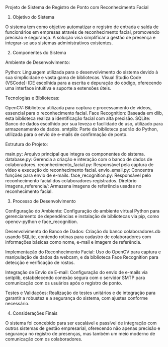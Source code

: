 Projeto de Sistema de Registro de Ponto com Reconhecimento Facial
1. Objetivo do Sistema

O sistema tem como objetivo automatizar o registro de entrada e saída de funcionários em empresas através de reconhecimento facial, promovendo precisão e segurança. A solução visa simplificar a gestão de presença e integrar-se aos sistemas administrativos existentes.

2. Componentes do Sistema

Ambiente de Desenvolvimento:

Python: Linguagem utilizada para o desenvolvimento do sistema devido à sua simplicidade e vasta gama de bibliotecas.
Visual Studio Code (VSCode): IDE escolhida para a escrita e depuração do código, oferecendo uma interface intuitiva e suporte a extensões úteis.

Tecnologias e Bibliotecas:

OpenCV: Biblioteca utilizada para captura e processamento de vídeos, essencial para o reconhecimento facial.
Face Recognition: Baseada em dlib, esta biblioteca realiza a identificação facial com alta precisão.
SQLite: Banco de dados escolhido por sua leveza e facilidade de uso, utilizado para armazenamento de dados.
smtplib: Parte da biblioteca padrão do Python, utilizada para o envio de e-mails de confirmação de ponto.

Estrutura do Projeto:

main.py: Arquivo principal que integra os componentes do sistema.
database.py: Gerencia a criação e interação com o banco de dados de colaboradores.
reconhecimento_facial.py: Responsável pela captura de vídeo e execução do reconhecimento facial.
envio_email.py: Concentra funções para envio de e-mails.
face_recognition.py: Responsável pelo reconhecimento facial dos colaboradores registrados.
Diretório imagens_referencia/: Armazena imagens de referência usadas no reconhecimento facial.


3. Processo de Desenvolvimento

Configuração do Ambiente: Configuração do ambiente virtual Python para gerenciamento de dependências e instalação de bibliotecas via pip, como opencv-python e face_recognition.

Desenvolvimento do Banco de Dados: Criação do banco colaboradores.db usando SQLite, contendo rotinas para cadastro de colaboradores com informações básicas como nome, e-mail e imagem de referência.

Implementação do Reconhecimento Facial: Uso do OpenCV para captura e manipulação de dados da webcam, e da biblioteca Face Recognition para detecção e verificação de rostos.

Integração de Envio de E-mail: Configuração do envio de e-mails via smtplib, estabelecendo conexão segura com o servidor SMTP para comunicação com os usuários após o registro de ponto.

Testes e Validações: Realização de testes unitários e de integração para garantir a robustez e a segurança do sistema, com ajustes conforme necessário.

4. Considerações Finais

O sistema foi concebido para ser escalável e passível de integração com outros sistemas de gestão empresarial, oferecendo não apenas precisão e segurança no registro de presenças, mas também um meio moderno de comunicação com os colaboradores.

